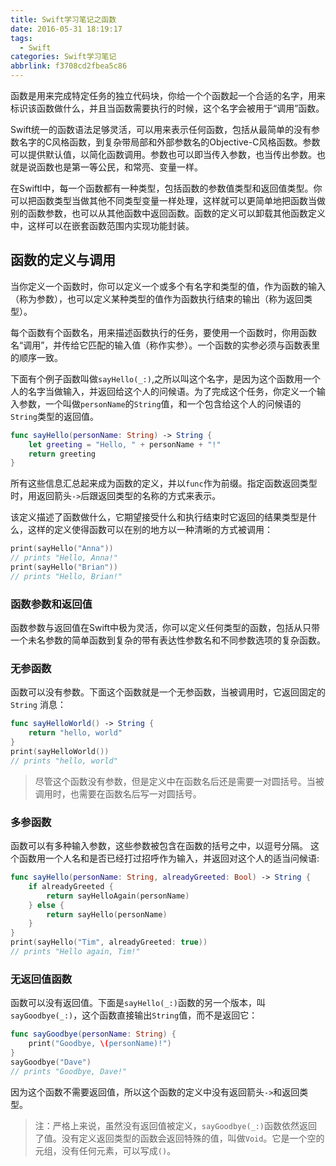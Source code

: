 ```yaml
---
title: Swift学习笔记之函数
date: 2016-05-31 18:19:17
tags:
  - Swift
categories: Swift学习笔记
abbrlink: f3708cd2fbea5c86
---
```


函数是用来完成特定任务的独立代码块，你给一个个函数起一个合适的名字，用来标识该函数做什么，并且当函数需要执行的时候，这个名字会被用于“调用”函数。

Swift统一的函数语法足够灵活，可以用来表示任何函数，包括从最简单的没有参数名字的C风格函数，到复杂带局部和外部参数名的Objective-C风格函数。参数可以提供默认值，以简化函数调用。参数也可以即当传入参数，也当传出参数。也就是说函数也是第一等公民，和常亮、变量一样。

在Swiftl中，每一个函数都有一种类型，包括函数的参数值类型和返回值类型。你可以把函数类型当做其他不同类型变量一样处理，这样就可以更简单地把函数当做别的函数参数，也可以从其他函数中返回函数。函数的定义可以卸载其他函数定义中，这样可以在嵌套函数范围内实现功能封装。

<!-- more -->

## 函数的定义与调用
当你定义一个函数时，你可以定义一个或多个有名字和类型的值，作为函数的输入（称为参数），也可以定义某种类型的值作为函数执行结束的输出（称为返回类型）。

每个函数有个函数名，用来描述函数执行的任务，要使用一个函数时，你用函数名“调用”，并传给它匹配的输入值（称作实参）。一个函数的实参必须与函数表里的顺序一致。

下面有个例子函数叫做`sayHello(_:)`,之所以叫这个名字，是因为这个函数用一个人的名字当做输入，并返回给这个人的问候语。为了完成这个任务，你定义一个输入参数，一个叫做`personName`的`String`值，和一个包含给这个人的问候语的`String`类型的返回值。

``` swift
func sayHello(personName: String) -> String {
    let greeting = "Hello, " + personName + "!"
    return greeting
}
```
所有这些信息汇总起来成为函数的定义，并以`func`作为前缀。指定函数返回类型时，用返回箭头`->`后跟返回类型的名称的方式来表示。

该定义描述了函数做什么，它期望接受什么和执行结束时它返回的结果类型是什么，这样的定义使得函数可以在别的地方以一种清晰的方式被调用：
``` swift
print(sayHello("Anna"))
// prints "Hello, Anna!"
print(sayHello("Brian"))
// prints "Hello, Brian!"
```
### 函数参数和返回值
函数参数与返回值在Swift中极为灵活，你可以定义任何类型的函数，包括从只带一个未名参数的简单函数到复杂的带有表达性参数名和不同参数选项的复杂函数。

### 无参函数
函数可以没有参数。下面这个函数就是一个无参函数，当被调用时，它返回固定的 `String` 消息：
``` swift
func sayHelloWorld() -> String {
    return "hello, world"
}
print(sayHelloWorld())
// prints "hello, world"
```
> 尽管这个函数没有参数，但是定义中在函数名后还是需要一对圆括号。当被调用时，也需要在函数名后写一对圆括号。

### 多参函数
函数可以有多种输入参数，这些参数被包含在函数的括号之中，以逗号分隔。
这个函数用一个人名和是否已经打过招呼作为输入，并返回对这个人的适当问候语:
``` swift
func sayHello(personName: String, alreadyGreeted: Bool) -> String {
    if alreadyGreeted {
        return sayHelloAgain(personName)
    } else {
        return sayHello(personName)
    }
}
print(sayHello("Tim", alreadyGreeted: true))
// prints "Hello again, Tim!"
```
### 无返回值函数
函数可以没有返回值。下面是`sayHello(_:)`函数的另一个版本，叫`sayGoodbye(_:)`，这个函数直接输出`String`值，而不是返回它：
``` swift
func sayGoodbye(personName: String) {
    print("Goodbye, \(personName)!")
}
sayGoodbye("Dave")
// prints "Goodbye, Dave!"
```
因为这个函数不需要返回值，所以这个函数的定义中没有返回箭头`->`和返回类型。
> 注：严格上来说，虽然没有返回值被定义，`sayGoodbye(_:)`函数依然返回了值。没有定义返回类型的函数会返回特殊的值，叫做`Void`。它是一个空的元组，没有任何元素，可以写成`()`。